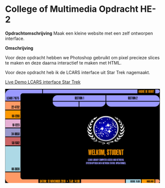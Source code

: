 # College of Multimedia Opdracht HE-2 

__Opdrachtomschrijving__
Maak een kleine website met een zelf ontworpen interface. 

__Omschrijving__

Voor deze opdracht hebben we Photoshop gebruikt om pixel precieze slices te maken en deze daarna interactief te maken met HTML.

Voor deze opdracht heb ik de LCARS interface uit Star Trek nagemaakt.

[Live Demo LCARS interface Star Trek](https://cmm-web-design-module-1-he-2.netlify.app)

![LCARS interface Startrek](./assets/screenshot-lcars.jpg)

